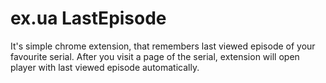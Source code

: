 ex.ua LastEpisode
=================

It's simple chrome extension, that remembers last viewed episode of your favourite serial.
After you visit a page of the serial, extension will open player with last viewed episode automatically.